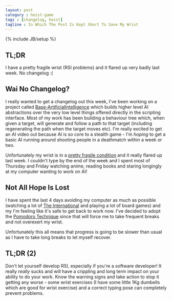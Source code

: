 ```yaml
---
layout: post
category : heist-game
tags : [changelog, heist]
tagline : In Which The Post Is Kept Short To Save My Wrist
---
```

{% include JB/setup %}


## TL;DR

I have a pretty fragile wrist (RSI problems) and it flared up very badly last week. No changelog :(

## Wai No Changelog?

I really wanted to get a changelog out this week, I've been working on a project called [Base-ArtificialIntelligence](https://bitbucket.org/martindevans/base-artificialintelligence) which builds higher level AI abstractions over the very low level things offered directly in the scripting interface. Most of my work has been building a behaviour tree which, when given a target, will generate and follow a path to that target (including regenerating the path when the target moves etc). I'm really excited to get an AI video out because AI is so core to a stealth game - I'm *hoping* to get a basic AI running around shooting people in a deathmatch within a week or two.

Unfortunately my wrist is in a [pretty fragile condition](http://martindevans.me/Heist/2012/09/24/Full-Steam-Ahead/) and it really flared up last week. I couldn't type by the end of the week and I spent most of Thursday and Friday watching anime, reading books and staring longingly at my computer wanting to work on AI!

## Not All Hope Is Lost

I have spent the last 4 days avoiding my computer as much as possible (watching a lot of [The International](http://www.dota2.com/international/overview/) and playing a lot of board games) and my I'm feeling like it's safe to get back to work now. I've decided to adopt the [Pomodoro Technique](https://en.wikipedia.org/wiki/Pomodoro_Technique) since that will force me to take frequent breaks and not overexert my wrist.

Unfortunately this all means that progress is going to be slower than usual as I have to take long breaks to let myself recover.

## TL;DR (2)

Don't let yourself develop RSI, especially if you're a software developer! It really *really* sucks and will have a crippling and long term impact on your ability to do your work. Know the warning signs and take action to stop it getting any worse - some wrist exercises (I have some little 1Kg dumbells which are good for wrist exercise) and a correct typing pose can completely prevent problems.